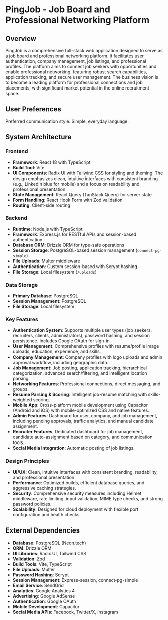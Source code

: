 # PingJob - Job Board and Professional Networking Platform

## Overview
PingJob is a comprehensive full-stack web application designed to serve as a job board and professional networking platform. It facilitates user authentication, company management, job listings, and professional profiles. The platform aims to connect job seekers with opportunities and enable professional networking, featuring robust search capabilities, application tracking, and secure user management. The business vision is to become a leading platform for professional connections and job placements, with significant market potential in the online recruitment space.

## User Preferences
Preferred communication style: Simple, everyday language.

## System Architecture

### Frontend
- **Framework**: React 18 with TypeScript
- **Build Tool**: Vite
- **UI Components**: Radix UI with Tailwind CSS for styling and theming. The design emphasizes clean, intuitive interfaces with consistent branding (e.g., LinkedIn blue for mobile) and a focus on readability and professional presentation.
- **State Management**: React Query (TanStack Query) for server state
- **Form Handling**: React Hook Form with Zod validation
- **Routing**: Client-side routing

### Backend
- **Runtime**: Node.js with TypeScript
- **Framework**: Express.js for RESTful APIs and session-based authentication
- **Database ORM**: Drizzle ORM for type-safe operations
- **Session Storage**: PostgreSQL-based session management (`connect-pg-simple`)
- **File Uploads**: Multer middleware
- **Authentication**: Custom session-based with Scrypt hashing
- **File Storage**: Local filesystem (`/uploads`)

### Data Storage
- **Primary Database**: PostgreSQL
- **Session Management**: PostgreSQL
- **File Storage**: Local filesystem

### Key Features
- **Authentication System**: Supports multiple user types (job seekers, recruiters, clients, administrators), password hashing, and session persistence. Includes Google OAuth for sign-in.
- **User Management**: Comprehensive profiles with resume/profile image uploads, education, experience, and skills.
- **Company Management**: Company profiles with logo uploads and admin approval workflow, including geographic data.
- **Job Management**: Job posting, application tracking, hierarchical categorization, advanced search/filtering, and intelligent location parsing.
- **Networking Features**: Professional connections, direct messaging, and groups.
- **Resume Parsing & Scoring**: Intelligent job-resume matching with skills-weighted scoring.
- **Mobile App**: Cross-platform mobile development using Capacitor (Android and iOS) with mobile-optimized CSS and native features.
- **Admin Features**: Dashboard for user, company, and job management, including pending approvals, traffic analytics, and manual candidate assignment.
- **Recruiter Features**: Dedicated dashboard for job management, candidate auto-assignment based on category, and communication tools.
- **Social Media Integration**: Automatic posting of job listings.

### Design Principles
- **UI/UX**: Clean, intuitive interfaces with consistent branding, readability, and professional presentation.
- **Performance**: Optimized builds, efficient database queries, and aggressive caching strategies.
- **Security**: Comprehensive security measures including Helmet middleware, rate limiting, input validation, MIME type checks, and strong password policies.
- **Scalability**: Designed for cloud deployment with flexible port configuration and health checks.

## External Dependencies
- **Database**: PostgreSQL (Neon.tech)
- **ORM**: Drizzle ORM
- **UI Libraries**: Radix UI, Tailwind CSS
- **Validation**: Zod
- **Build Tools**: Vite, TypeScript
- **File Uploads**: Multer
- **Password Hashing**: Scrypt
- **Session Management**: Express-session, connect-pg-simple
- **Email Service**: SendGrid
- **Analytics**: Google Analytics 4
- **Advertising**: Google AdSense
- **Authentication**: Google OAuth
- **Mobile Development**: Capacitor
- **Social Media APIs**: Facebook, Twitter/X, Instagram